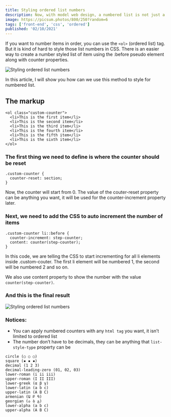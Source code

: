 ```yaml
---
title: Styling ordered list numbers
description: Now, with model web design, a numbered list is not just a plain figure. It can be a different font, size, position, colour, background and whatever.
image: https://picsum.photos/800/250?random=6
tags: ['front-end', 'css', 'ordered']
published: '02/10/2021'
---
```

If you want to number items in order, you can use the `<ol>` (ordered list) tag. But it is kind of hard to style those list numbers in CSS. There is an easier way to create a number styled list of item using the :before pseudo element along with counter properties.

![Styling ordered list numbers](https://www.lilengine.co/sites/default/files/inline-images/Screen%20Shot%202018-04-27%20at%2012.17.20.png "Screenshot of code")

In this article, I will show you how can we use this method to style for numbered list.

## The markup
```
<ol class="custom-counter">
  <li>This is the first item</li>
  <li>This is the second item</li>
  <li>This is the third item</li>
  <li>This is the fourth item</li>
  <li>This is the fifth item</li>
  <li>This is the sixth item</li>
</ol>
```

### The first thing we need to define is where the counter should be reset
```
.custom-counter {
  counter-reset: section;
}
```
Now, the counter will start from 0. The value of the couter-reset property can be anything you want, it will be used for the counter-increment property later.

### Next, we need to add the CSS to auto increment the number of items
```
.custom-counter li::before {
  counter-increment: step-counter;
  content: counter(step-counter);
}
```
In this code, we are telling the CSS to start incrementing for all li elements inside .custom-couter. The first li element will be numbered 1, the second will be numbered 2 and so on.

We also use content property to show the number with the value `counter(step-counter)`.

### And this is the final result
![Styling ordered list numbers](https://www.lilengine.co/sites/default/files/inline-images/Screen%20Shot%202018-04-27%20at%2012.17.20.png "Screenshot of code")

### Notices:
* You can apply numbered counters with any `html tag` you want, it isn’t limited to ordered list
* The number don’t have to be decimals, they can be anything that `list-style-type` property can be
```
circle (○ ○ ○)
square (▪ ▪ ▪)
decimal (1 2 3)
decimal-leading-zero (01, 02, 03)
lower-roman (i ii iii)
upper-roman (I II III)
lower-greek (α β γ)
lower-latin (a b c)
upper-latin (A B C)
armenian (Ա Բ Գ)
georgian (ა ბ გ)
lower-alpha (a b c)
upper-alpha (A B C)
```
